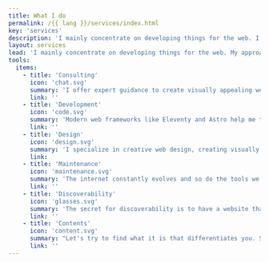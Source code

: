 ```yaml
---
title: What I do
permalink: /{{ lang }}/services/index.html
key: 'services'
description: 'I mainly concentrate on developing things for the web. I place value on performance, accessibility, simplicity and long term support.'
layout: services
lead: 'I mainly concentrate on developing things for the web. My approach is semantic HTML, some CSS, and a dash of JavaScript for flavor. I place value on performance, accessibility, simplicity and long term support. Also: websites should be fun!'
tools:
  items:
    - title: 'Consulting'
      icon: 'chat.svg'
      summary: 'I offer expert guidance to create visually appealing websites, tailored to you personally, giving your visitors a coherent impression of you and what you offer.'
      link: ''
    - title: 'Development'
      icon: 'code.svg'
      summary: 'Modern web frameworks like Eleventy and Astro help me to create websites based on semantic HTML, CSS and JavaScript without the need for databases or server-side languages.'
      link: ''
    - title: 'Design'
      icon: 'design.svg'
      summary: 'I specialize in creative web design, creating visually stunning experiences: Elegant, responsive websites that are fun and easy to use.'
      link:
    - title: 'Maintenance'
      icon: 'maintenance.svg'
      summary: 'The internet constantly evolves and so do the tools we use to build websites. I make sure that my websites function optimally and are secure over the long term.'
      link: ''
    - title: 'Discoverability'
      icon: 'glasses.svg'
      summary: 'The secret for discoverability is to have a website that is great in every way: Technically perfect, fast and secure, clear in terms of structure, with genuinly good copy. I can help you with that.'
      link: ''
    - title: 'Contents'
      icon: 'content.svg'
      summary: "Let's try to find what it is that differentiates you. Something personal, that refers to the essence or philosophy of the project or product. "
      link: ''
---
```

